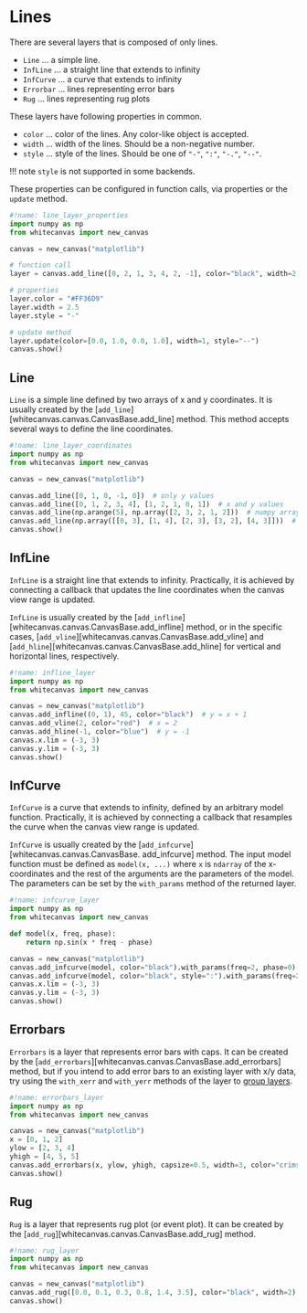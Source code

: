 # Lines

There are several layers that is composed of only lines.

- `Line` ... a simple line.
- `InfLine` ... a straight line that extends to infinity
- `InfCurve` ... a curve that extends to infinity
- `Errorbar` ... lines representing error bars
- `Rug` ... lines representing rug plots

These layers have following properties in common.

- `color` ... color of the lines. Any color-like object is accepted.
- `width` ... width of the lines. Should be a non-negative number.
- `style` ... style of the lines. Should be one of `"-"`, `":"`, `"-."`, `"--"`.

!!! note
    `style` is not supported in some backends.

These properties can be configured in function calls, via properties or the `update`
method.

``` python
#!name: line_layer_properties
import numpy as np
from whitecanvas import new_canvas

canvas = new_canvas("matplotlib")

# function call
layer = canvas.add_line([0, 2, 1, 3, 4, 2, -1], color="black", width=2, style=":")

# properties
layer.color = "#FF36D9"
layer.width = 2.5
layer.style = "-"

# update method
layer.update(color=[0.0, 1.0, 0.0, 1.0], width=1, style="--")
canvas.show()
```

## Line

`Line` is a simple line defined by two arrays of x and y coordinates. It is usually
created by the [`add_line`][whitecanvas.canvas.CanvasBase.add_line] method. This method
accepts several ways to define the line coordinates.

``` python
#!name: line_layer_coordinates
import numpy as np
from whitecanvas import new_canvas

canvas = new_canvas("matplotlib")

canvas.add_line([0, 1, 0, -1, 0])  # only y values
canvas.add_line([0, 1, 2, 3, 4], [1, 2, 1, 0, 1])  # x and y values
canvas.add_line(np.arange(5), np.array([2, 3, 2, 1, 2]))  # numpy arrays
canvas.add_line(np.array([[0, 3], [1, 4], [2, 3], [3, 2], [4, 3]]))  # (N, 2) array
canvas.show()
```

## InfLine

`InfLine` is a straight line that extends to infinity. Practically, it is achieved by
connecting a callback that updates the line coordinates when the canvas view range is
updated.

`InfLine` is usually created by the [`add_infline`][whitecanvas.canvas.CanvasBase.add_infline] method, or in the specific cases, [`add_vline`][whitecanvas.canvas.CanvasBase.add_vline] and [`add_hline`][whitecanvas.canvas.CanvasBase.add_hline] for vertical and horizontal lines, respectively.

``` python
#!name: infline_layer
import numpy as np
from whitecanvas import new_canvas

canvas = new_canvas("matplotlib")
canvas.add_infline((0, 1), 45, color="black")  # y = x + 1
canvas.add_vline(2, color="red")  # x = 2
canvas.add_hline(-1, color="blue")  # y = -1
canvas.x.lim = (-3, 3)
canvas.y.lim = (-3, 3)
canvas.show()
```

## InfCurve

`InfCurve` is a curve that extends to infinity, defined by an arbitrary model function.
Practically, it is achieved by connecting a callback that resamples the curve when the
canvas view range is updated.

`InfCurve` is usually created by the [`add_infcurve`][whitecanvas.canvas.CanvasBase.
add_infcurve] method. The input model function must be defined as `model(x, ...)` where
`x` is `ndarray` of the x-coordinates and the rest of the arguments are the parameters
of the model. The parameters can be set by the `with_params` method of the returned
layer.

``` python
#!name: infcurve_layer
import numpy as np
from whitecanvas import new_canvas

def model(x, freq, phase):
    return np.sin(x * freq - phase)

canvas = new_canvas("matplotlib")
canvas.add_infcurve(model, color="black").with_params(freq=2, phase=0)
canvas.add_infcurve(model, color="black", style=":").with_params(freq=2, phase=1.6)
canvas.x.lim = (-3, 3)
canvas.y.lim = (-3, 3)
canvas.show()
```

## Errorbars

`Errorbars` is a layer that represents error bars with caps. It can be created by the
[`add_errorbars`][whitecanvas.canvas.CanvasBase.add_errorbars] method, but if you intend
to add error bars to an existing layer with x/y data, try using the `with_xerr` and
`with_yerr` methods of the layer to [group layers](layer_groups.md).

``` python
#!name: errorbars_layer
import numpy as np
from whitecanvas import new_canvas

canvas = new_canvas("matplotlib")
x = [0, 1, 2]
ylow = [2, 3, 4]
yhigh = [4, 5, 5]
canvas.add_errorbars(x, ylow, yhigh, capsize=0.5, width=3, color="crimson")
canvas.show()
```

## Rug

`Rug` is a layer that represents rug plot (or event plot). It can be created by the
[`add_rug`][whitecanvas.canvas.CanvasBase.add_rug] method.

``` python
#!name: rug_layer
import numpy as np
from whitecanvas import new_canvas

canvas = new_canvas("matplotlib")
canvas.add_rug([0.0, 0.1, 0.3, 0.8, 1.4, 3.5], color="black", width=2)
canvas.show()
```
